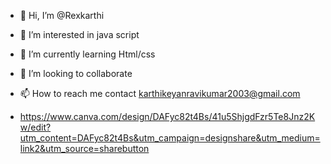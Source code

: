 - 👋 Hi, I’m @Rexkarthi
- 👀 I’m interested in java script 
- 🌱 I’m currently learning Html/css
- 💞️ I’m looking to collaborate
- 📫 How to reach me contact karthikeyanravikumar2003@gmail.com

- https://www.canva.com/design/DAFyc82t4Bs/41u5ShjgdFzr5Te8Jnz2Kw/edit?utm_content=DAFyc82t4Bs&utm_campaign=designshare&utm_medium=link2&utm_source=sharebutton
